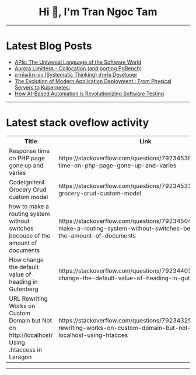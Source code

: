<h1 align="center">Hi 👋, I'm Tran Ngoc Tam</h1>

---

# Latest Blog Posts 
<!-- BLOG-POST-LIST:START -->
- [APIs: The Universal Language of the Software World](https://dev.to/hamada147/apis-the-universal-language-of-the-software-world-3ol1)
- [Aurora Limitless - Collocation &lpar;and porting PgBench&rpar;](https://dev.to/aws-heroes/aurora-limitless-collocation-and-porting-pgbench-4jop)
- [การคิดเชิงระบบ &lpar;Systematic Thinking&rpar; สำหรับ Developer](https://dev.to/pskclub/kaarkhidechingrabb-systematic-thinking-samhrab-developer-37og)
- [The Evolution of Modern Application Deployment : From Physical Servers to Kubernetes:](https://dev.to/fazly_fathhy/the-evolution-of-modern-application-deployment-from-physical-servers-to-kubernetes-3p6e)
- [How AI-Based Automation is Revolutionizing Software Testing](https://dev.to/ronika_kashyap/how-ai-based-automation-is-revolutionizing-software-testing-5g5k)
<!-- BLOG-POST-LIST:END -->

---

# Latest stack oveflow activity
<table>
  <tr><th>Title</th><th>Link</th></tr>
  <!-- STACKOVERFLOW:START --><tr><td>Response time on PHP page gone up and varies</td><td>https://stackoverflow.com/questions/79234539/response-time-on-php-page-gone-up-and-varies</td></tr><tr><td>Codeigniter4 Grocery Crud custom model</td><td>https://stackoverflow.com/questions/79234531/codeigniter4-grocery-crud-custom-model</td></tr><tr><td>how to make a routing system without switches becouse of the amount of documents</td><td>https://stackoverflow.com/questions/79234504/how-to-make-a-routing-system-without-switches-becouse-of-the-amount-of-documents</td></tr><tr><td>How change the default value of heading in Gutenberg</td><td>https://stackoverflow.com/questions/79234401/how-change-the-default-value-of-heading-in-gutenberg</td></tr><tr><td>URL Rewriting Works on Custom Domain but Not on http://localhost/ Using .htaccess in Laragon</td><td>https://stackoverflow.com/questions/79234325/url-rewriting-works-on-custom-domain-but-not-on-http-localhost-using-htacces</td></tr><!-- STACKOVERFLOW:END -->
</table>

---


